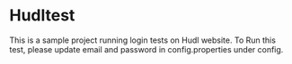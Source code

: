 # Hudltest
This is a sample project running login tests on Hudl website. 
To Run this test, please update email and password in config.properties under config. 
